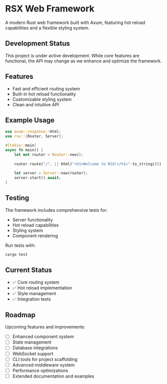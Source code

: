 # RSX Web Framework

A modern Rust web framework built with Axum, featuring hot reload capabilities and a flexible styling system.

## Development Status

This project is under active development. While core features are functional, the API may change as we enhance and optimize the framework.

## Features

- Fast and efficient routing system
- Built-in hot reload functionality
- Customizable styling system
- Clean and intuitive API

## Example Usage

```rust
use axum::response::Html;
use rsx::{Router, Server};

#[tokio::main]
async fn main() {
    let mut router = Router::new();
    
    router.route("/", || Html("<h1>Welcome to RSX!</h1>".to_string()));
    
    let server = Server::new(router);
    server.start().await;
}
```

## Testing

The framework includes comprehensive tests for:
- Server functionality
- Hot reload capabilities
- Styling system
- Component rendering

Run tests with:
```bash
cargo test
```

## Current Status

- ✅ Core routing system
- ✅ Hot reload implementation
- ✅ Style management
- ✅ Integration tests

## Roadmap

Upcoming features and improvements:

- [ ] Enhanced component system
- [ ] State management
- [ ] Database integrations
- [ ] WebSocket support
- [ ] CLI tools for project scaffolding
- [ ] Advanced middleware system
- [ ] Performance optimizations
- [ ] Extended documentation and examples
